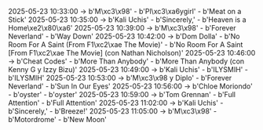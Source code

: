 2025-05-23 10:33:00 -> b'M\xc3\x98' - b'Pl\xc3\xa6ygirl' - b'Meat on a Stick'
2025-05-23 10:35:00 -> b'Kali Uchis' - b'Sincerely,' - b'Heaven is a Home\xe2\x80\xa6'
2025-05-23 10:39:00 -> b'M\xc3\x98' - b'Forever Neverland' - b'Way Down'
2025-05-23 10:42:00 -> b'Dom Dolla' - b'No Room For A Saint (From F1\xc2\xae The Movie)' - b'No Room For A Saint [From F1\xc2\xae The Movie] (con Nathan Nicholson)'
2025-05-23 10:46:00 -> b'Cheat Codes' - b'More Than Anybody' - b'More Than Anybody (con Kenny G y Izzy Bizu)'
2025-05-23 10:49:00 -> b'Kali Uchis' - b'ILYSMIH' - b'ILYSMIH'
2025-05-23 10:53:00 -> b'M\xc3\x98 y Diplo' - b'Forever Neverland' - b'Sun In Our Eyes'
2025-05-23 10:56:00 -> b'Chloe Moriondo' - b'oyster' - b'oyster'
2025-05-23 10:59:00 -> b'Tom Grennan' - b'Full Attention' - b'Full Attention'
2025-05-23 11:02:00 -> b'Kali Uchis' - b'Sincerely,' - b'Breeze!'
2025-05-23 11:05:00 -> b'M\xc3\x98' - b'Motordrome' - b'New Moon'
